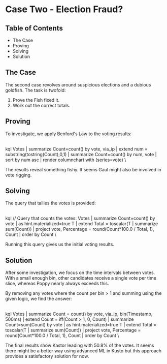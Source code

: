 # Case Two - Election Fraud?

## Table of Contents
- The Case
- Proving
- Solving
- Solution

## The Case
The second case revolves around suspicious elections and a dubious goldfish. The task is twofold:
1. Prove the Fish fixed it.
2. Work out the correct totals.

## Proving
To investigate, we apply Benford's Law to the voting results:

\
kql
Votes
| summarize Count=count() by vote, via_ip
| extend num = substring(tostring(Count),0,1)
| summarize Count=count() by num, vote
| sort by num asc
| render columnchart with (series=vote)
\

The results reveal something fishy. It seems Gaul might also be involved in vote rigging.

## Solving
The query that tallies the votes is provided:

\
kql
// Query that counts the votes:
Votes
| summarize Count=count() by vote
| as hint.materialized=true T
| extend Total = toscalar(T | summarize sum(Count))
| project vote, Percentage = round(Count*100.0 / Total, 1), Count
| order by Count
\

Running this query gives us the initial voting results.

## Solution
After some investigation, we focus on the time intervals between votes. With a small enough bin, other candidates receive a single vote per time slice, whereas Poppy nearly always exceeds this.

By removing any votes where the count per bin > 1 and summing using the given logic, we find the answer:

\
kql
Votes
| summarize Count = count() by vote, via_ip, bin(Timestamp, 500ms)
| extend Count = iff(Count > 1, 0, Count)
| summarize Count=sum(Count) by vote
| as hint.materialized=true T
| extend Total = toscalar(T | summarize sum(Count))
| project vote, Percentage = round(Count*100.0 / Total, 1), Count
| order by Count
\

The final results show Kastor leading with 50.8% of the votes. It seems there might be a better way using advanced ML in Kusto but this approach provides a satisfactory solution for now.

